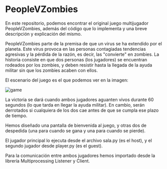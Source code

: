 # PeopleVZombies

En este repositorio, podemos encontrar el original juego multijugador PeopleVZombies, además del código que lo implementa y una breve descripción y explicación del mismo.

PeopleVZombies parte de la premisa de que un virus se ha extendido por el planeta. Este virus provoca en las personas contagiadas tendencias agresivas y la pérdida de la razón, es decir, las "convierte" en zombies. La historia consiste en que dos personas (los jugadores) se encuentran rodeados por los zombies, y deben resistir hasta la llegada de la ayuda militar sin que los zombies acaben con ellos.

El escenario del juego es el que podemos ver en la imagen:

![game](https://github.com/pabsan16/PeopleVZombies/assets/124245920/54a1e191-d9dc-4501-bc42-2d169a26bfad)

La victoria se dará cuando ambos jugadores aguanten vivos durante 60 segundos (lo que tarda en llegar la ayuda militar). En cambio, serán derrotados si cualquiera de los dos cae antes de que se cumpla ese plazo de tiempo.

Hemos diseñado una pantalla de bienvenida al juego, y otras dos de despedida (una para cuando se gana y una para cuando se pierde).

El jugador principal lo ejecuta desde el archivo sala.py (es el host), y el segundo jugador desde player.py (es el guest).

Para la comunicación entre ambos jugadores hemos importado desde la librería Multiprocessing Listener y Client.
